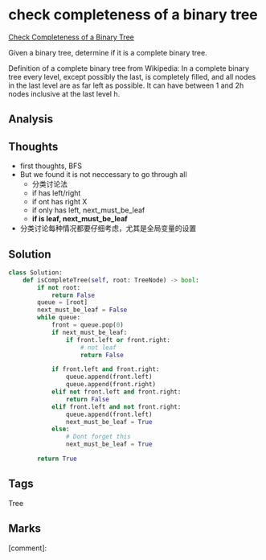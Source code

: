 # check completeness of a binary tree

[Check Completeness of a Binary Tree](https://leetcode.com/problems/check-completeness-of-a-binary-tree)

Given a binary tree, determine if it is a complete binary tree.

Definition of a complete binary tree from Wikipedia: In a complete binary tree every level, except possibly the last, is completely filled, and all nodes in the last level are as far left as possible. It can have between 1 and 2h nodes inclusive at the last level h.

## Analysis

## Thoughts

* first thoughts, BFS
* But we found it is not neccessary to go through all 
  * 分类讨论法
  * if has left/right
  * if ont has right X
  * if only has left, next\_must\_be\_leaf
  * **if is leaf, next\_must\_be\_leaf** 
* 分类讨论每种情况都要仔细考虑，尤其是全局变量的设置

## Solution

```python
class Solution:
    def isCompleteTree(self, root: TreeNode) -> bool:
        if not root:
            return False
        queue = [root]
        next_must_be_leaf = False
        while queue:
            front = queue.pop(0)
            if next_must_be_leaf:                
                if front.left or front.right:
                    # not leaf
                    return False

            if front.left and front.right:
                queue.append(front.left)
                queue.append(front.right)
            elif not front.left and front.right:
                return False
            elif front.left and not front.right:
                queue.append(front.left)
                next_must_be_leaf = True
            else:
                # Dont forget this 
                next_must_be_leaf = True

        return True
```

## Tags

Tree

## Marks

\[comment\]:

